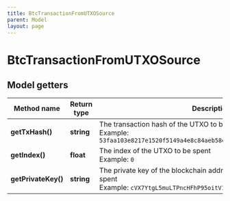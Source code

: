 ```yaml
---
title: BtcTransactionFromUTXOSource
parent: Model
layout: page
---
```


# BtcTransactionFromUTXOSource

## Model getters

Method name | Return type | Description | Notes
------------ | ------------- | ------------- | -------------
**getTxHash()** | **string** | The transaction hash of the UTXO to be spent <br>Example: `53faa103e8217e1520f5149a4e8c84aeb58e55bdab11164a95e69a8ca50f8fcc` |
**getIndex()** | **float** | The index of the UTXO to be spent <br>Example: `0` |
**getPrivateKey()** | **string** | The private key of the blockchain address that holds the UTXO to be spent <br>Example: `cVX7YtgL5muLTPncHFhP95oitV1mqUUA5VeSn8HeCRJbPqipzobf` |

